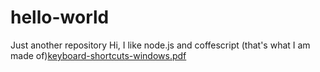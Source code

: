 # hello-world
Just another repository
Hi, I like node.js and coffescript (that's what I am made of)[keyboard-shortcuts-windows.pdf](https://github.com/rgarayMS/hello-world/files/6859002/keyboard-shortcuts-windows.pdf)
